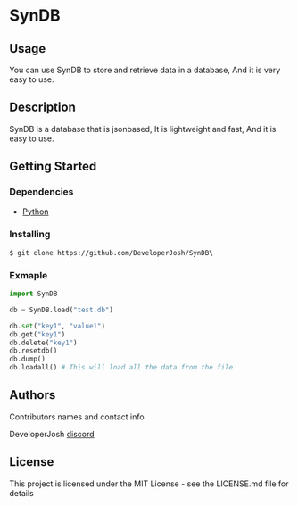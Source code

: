 # SynDB

## Usage

You can use SynDB to store and retrieve data in a database, And it is very easy to use.

## Description

SynDB is a database that is jsonbased, It is lightweight and fast, And it is easy to use.

## Getting Started

### Dependencies

* [Python](https://www.python.org/downloads/)
### Installing

```git
$ git clone https://github.com/DeveloperJosh/SynDB\
```

### Exmaple

```python
import SynDB

db = SynDB.load("test.db")

db.set("key1", "value1")
db.get("key1")
db.delete("key1")
db.resetdb()
db.dump() 
db.loadall() # This will load all the data from the file
```

## Authors

Contributors names and contact info

DeveloperJosh
[discord](https://discord.gg/321750582912221184)

## License

This project is licensed under the MIT License - see the LICENSE.md file for details